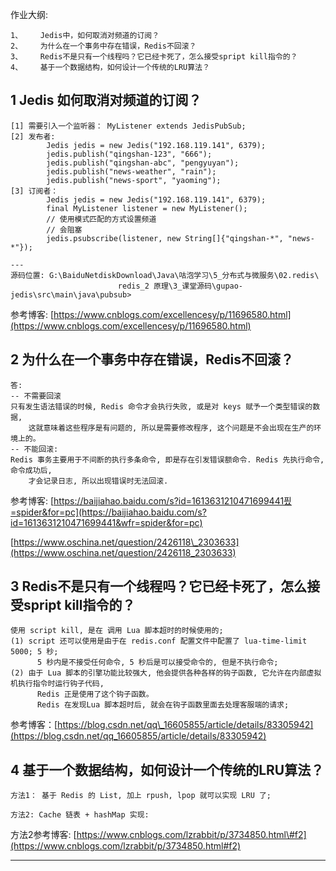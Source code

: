 作业大纲:

```
1、    Jedis中，如何取消对频道的订阅？
2、    为什么在一个事务中存在错误，Redis不回滚？
3、    Redis不是只有一个线程吗？它已经卡死了，怎么接受spript kill指令的？
4、    基于一个数据结构，如何设计一个传统的LRU算法？
```

## 1 Jedis 如何取消对频道的订阅？

```
[1] 需要引入一个监听器： MyListener extends JedisPubSub;
[2] 发布者:
        Jedis jedis = new Jedis("192.168.119.141", 6379);
        jedis.publish("qingshan-123", "666");
        jedis.publish("qingshan-abc", "pengyuyan");
        jedis.publish("news-weather", "rain");
        jedis.publish("news-sport", "yaoming");
[3] 订阅者：
        Jedis jedis = new Jedis("192.168.119.141", 6379);
        final MyListener listener = new MyListener();
        // 使用模式匹配的方式设置频道
        // 会阻塞
        jedis.psubscribe(listener, new String[]{"qingshan-*", "news-*"});

---
源码位置: G:\BaiduNetdiskDownload\Java\咕泡学习\5_分布式与微服务\02.redis\
                        redis_2 原理\3_课堂源码\gupao-jedis\src\main\java\pubsub>
```

参考博客:  [https://www.cnblogs.com/excellencesy/p/11696580.html](https://www.cnblogs.com/excellencesy/p/11696580.html)

## 2 为什么在一个事务中存在错误，Redis不回滚？

```
答:
-- 不需要回滚 
只有发生语法错误的时候, Redis 命令才会执行失败, 或是对 keys 赋予一个类型错误的数据,
    这就意味着这些程序是有问题的, 所以是需要修改程序, 这个问题是不会出现在生产的环境上的。
-- 不能回滚:
Redis 事务主要用于不间断的执行多条命令, 即是存在引发错误额命令. Redis 先执行命令, 命令成功后,
    才会记录日志, 所以出现错误时无法回滚.
```

参考博客: [https://baijiahao.baidu.com/s?id=1613631210471699441픴=spider&for=pc](https://baijiahao.baidu.com/s?id=1613631210471699441&wfr=spider&for=pc)

[https://www.oschina.net/question/2426118\_2303633](https://www.oschina.net/question/2426118_2303633)

## 3 Redis不是只有一个线程吗？它已经卡死了，怎么接受spript kill指令的？

```
使用 script kill, 是在 调用 Lua 脚本超时的时候使用的;
(1) script 还可以使用是由于在 redis.conf 配置文件中配置了 lua-time-limit 5000; 5 秒;
      5 秒内是不接受任何命令, 5 秒后是可以接受命令的, 但是不执行命令;
(2) 由于 Lua 脚本的引擎功能比较强大, 他会提供各种各样的钩子函数, 它允许在内部虚拟机执行指令时运行钩子代码,
      Redis 正是使用了这个钩子函数。
      Redis 在发现Lua 脚本超时后, 就会在钩子函数里面去处理客服端的请求;
```

参考博客：[https://blog.csdn.net/qq\_16605855/article/details/83305942](https://blog.csdn.net/qq_16605855/article/details/83305942)

## 4 基于一个数据结构，如何设计一个传统的LRU算法？

```
方法1： 基于 Redis 的 List, 加上 rpush, lpop 就可以实现 LRU 了;

方法2: Cache 链表 + hashMap 实现:
```

方法2参考博客: [https://www.cnblogs.com/lzrabbit/p/3734850.html\#f2](https://www.cnblogs.com/lzrabbit/p/3734850.html#f2)

---



